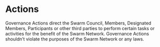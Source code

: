 # Actions

Governance Actions direct the Swarm Council, Members, Designated Members, Participants or other third parties to perform certain tasks or activities for the benefit of the Swarm Network. Governance Actions shouldn’t violate the purposes of the Swarm Network or any laws.

